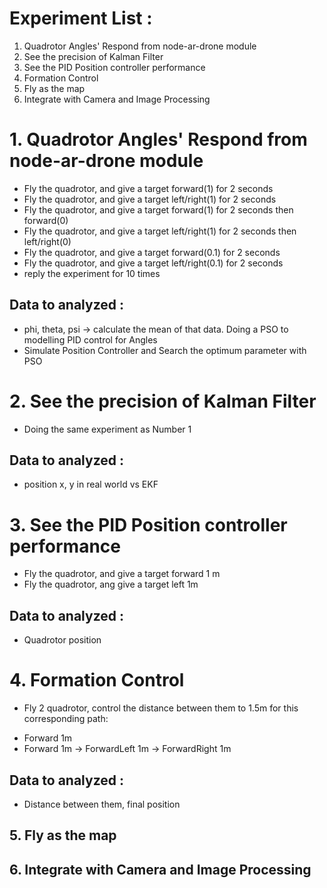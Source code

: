 # Experiment List : 
1. Quadrotor Angles' Respond from node-ar-drone module
2. See the precision of Kalman Filter
3. See the PID Position controller performance
4. Formation Control
5. Fly as the map
6. Integrate with Camera and Image Processing

# 1. Quadrotor Angles' Respond from node-ar-drone module
- Fly the quadrotor, and give a target forward(1) for 2 seconds
- Fly the quadrotor, and give a target left/right(1) for 2 seconds
- Fly the quadrotor, and give a target forward(1) for 2 seconds then forward(0)
- Fly the quadrotor, and give a target left/right(1) for 2 seconds then left/right(0)
- Fly the quadrotor, and give a target forward(0.1) for 2 seconds
- Fly the quadrotor, and give a target left/right(0.1) for 2 seconds
- reply the experiment for 10 times

## Data to analyzed :
- phi, theta, psi -> calculate the mean of that data. Doing a PSO to modelling PID control for Angles
- Simulate Position Controller and Search the optimum parameter with PSO

# 2. See the precision of Kalman Filter
- Doing the same experiment as Number 1

## Data to analyzed :
- position x, y in real world vs EKF

# 3. See the PID Position controller performance
- Fly the quadrotor, and give a target forward 1 m
- Fly the quadrotor, ang give a target left 1m

## Data to analyzed :
- Quadrotor position

# 4. Formation Control
- Fly 2 quadrotor, control the distance between them to 1.5m for this corresponding path:
+ Forward 1m
+ Forward 1m -> ForwardLeft 1m -> ForwardRight 1m

## Data to analyzed :
- Distance between them, final position

## 5. Fly as the map


## 6. Integrate with Camera and Image Processing
